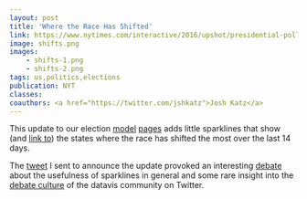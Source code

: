 ```yaml
---
layout: post
title: 'Where the Race Has Shifted'
link: https://www.nytimes.com/interactive/2016/upshot/presidential-polls-forecast.html#recent-state-changes
image: shifts.png
images:
    - shifts-1.png
    - shifts-2.png
tags: us,politics,elections
publication: NYT
classes:
coauthors: <a href="https://twitter.com/jshkatz">Josh Katz</a>
---
```


This update to our election [model](http://www.nytimes.com/interactive/2016/upshot/presidential-polls-forecast.html) [pages](https://www.nytimes.com/interactive/2016/upshot/senate-election-forecast.html) adds little sparklines that show (and [link to](/2016/09/09/state-election-forecasts.html)) the states where the race has shifted the most over the last 14 days.

The [tweet](https://twitter.com/driven_by_data/status/776486342872170500) I sent to announce the update provoked an interesting [debate](https://twitter.com/albertocairo/status/776800929492377600) about the usefulness of sparklines in general and some rare insight into the [debate culture](https://twitter.com/EdwardTufte/status/776715014841458688) of the datavis community on Twitter.
